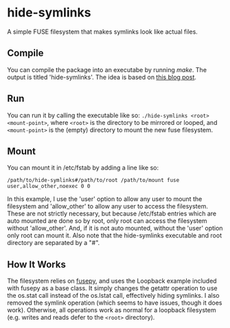 hide-symlinks
=============

A simple FUSE filesystem that makes symlinks look like actual files.

Compile
-------

You can compile the package into an executabe by running *make*. The output is titled 'hide-symlinks'. The idea is based on [this blog post](http://blog.ablepear.com/2012/10/bundling-python-files-into-stand-alone.html "Bundling Python Files").

Run
---

You can run it by calling the executable like so: `./hide-symlinks <root> <mount-point>`, where `<root>` is the directory to be mirrored or looped, and `<mount-point>` is the (empty) directory to mount the new fuse filesystem.

Mount
-----

You can mount it in /etc/fstab by adding a line like so:

    /path/to/hide-symlinks#/path/to/root /path/to/mount fuse user,allow_other,noexec 0 0

In this example, I use the 'user' option to allow any user to mount the filesystem and 'allow\_other' to allow any user to access the filesystem. These are not strictly necessary, but because /etc/fstab entries which are auto mounted are done so by root, only root can access the filesystem without 'allow\_other'. And, if it is not auto mounted, without the 'user' option only root can mount it. Also note that the hide-symlinks executable and root directory are separated by a "#".

How It Works
------------

The filesystem relies on [fusepy](https://github.com/terencehonles/fusepy), and uses the Loopback example included with fusepy as a base class. It simply changes the getattr operation to use the os.stat call instead of the os.lstat call, effectively hiding symlinks. I also removed the symlink operation (which seems to have issues, though it does work). Otherwise, all operations work as normal for a loopback filesystem (e.g. writes and reads defer to the `<root>` directory).
